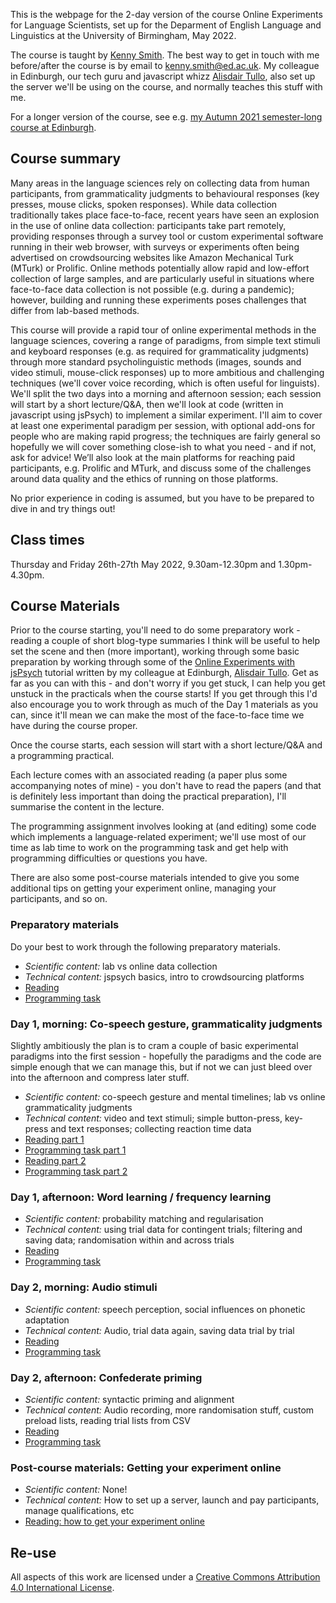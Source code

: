 This is the webpage for the 2-day version of the course Online Experiments for Language Scientists, set up for the Deparment of English Language and Linguistics at the University of Birmingham, May 2022. 

The course is taught by [Kenny Smith](http://www.lel.ed.ac.uk/~kenny/). The best way to get in touch with me before/after the course is by email to [kenny.smith@ed.ac.uk](mailto:kenny.smith@ed.ac.uk). My colleague in Edinburgh, our tech guru and javascript whizz [Alisdair Tullo](https://www.ed.ac.uk/profile/alisdair-tullo/), also set up the server we'll be using on the course, and normally teaches this stuff with me.

For a longer version of the course, see e.g. [my Autumn 2021 semester-long course at Edinburgh](https://kennysmithed.github.io/oels2021/).

## Course summary

Many areas in the language sciences rely on collecting data from human participants, from grammaticality judgments to behavioural responses (key presses, mouse clicks, spoken responses). While data collection traditionally takes place face-to-face, recent years have seen an explosion in the use of online data collection: participants take part remotely, providing responses through a survey tool or custom experimental software running in their web browser, with surveys or experiments often being advertised on crowdsourcing websites like Amazon Mechanical Turk (MTurk) or Prolific. Online methods potentially allow rapid and low-effort collection of large samples, and are particularly useful in situations where face-to-face data collection is not possible (e.g. during a pandemic); however, building and running these experiments poses challenges that differ from lab-based methods.

This course will provide a rapid tour of online experimental methods in the language sciences, covering a range of paradigms, from simple text stimuli and keyboard responses (e.g. as required for grammaticality judgments) through more standard psycholinguistic methods (images, sounds and video stimuli, mouse-click responses) up to more ambitious and challenging techniques (we'll cover voice recording, which is often useful for linguists). We'll split the two days into a morning and afternoon session; each session will start by a short lecture/Q&A, then we'll look at code (written in javascript using jsPsych) to implement a similar experiment. I'll aim to cover at least one experimental paradigm per session, with optional add-ons for people who are making rapid progress; the techniques are fairly general so hopefully we will cover something close-ish to what you need - and if not, ask for advice! We’ll also look at the main platforms for reaching paid participants, e.g. Prolific and MTurk, and discuss some of the challenges around data quality and the ethics of running on those platforms.

No prior experience in coding is assumed, but you have to be prepared to dive in and try things out!

## Class times

Thursday and Friday 26th-27th May 2022, 9.30am-12.30pm and 1.30pm-4.30pm.


## Course Materials

Prior to the course starting, you'll need to do some preparatory work - reading a couple of short blog-type summaries I think will be useful to help set the scene and then (more important), working through some basic preparation by working through some of the [Online Experiments with jsPsych](https://softdev.ppls.ed.ac.uk/online_experiments/index.html) tutorial written by my colleague at Edinburgh, [Alisdair Tullo](https://www.ed.ac.uk/profile/alisdair-tullo/). Get as far as you can with this - and don't worry if you get stuck, I can help you get unstuck in the practicals when the course starts! If you get through this I'd also encourage you to work through as much of the Day 1 materials as you can, since it'll mean we can make the most of the face-to-face time we have during the course proper.

Once the course starts, each session will start with a short lecture/Q&A and a programming practical.

Each lecture comes with an associated reading (a paper plus some accompanying notes of mine) - you don't have to read the papers (and that is definitely less important than doing the practical preparation), I'll summarise the content in the lecture.

The programming assignment involves looking at (and editing) some code which implements a language-related experiment; we'll use most of our time as lab time to work on the programming task and get help with programming difficulties or questions you have.

There are also some post-course materials intended to give you some additional tips on getting your experiment online, managing your participants, and so on.

### Preparatory materials

Do your best to work through the following preparatory materials.

- *Scientific content:* lab vs online data collection
- *Technical content:* jspsych basics, intro to crowdsourcing platforms
- [Reading](reading_pre.md)
- [Programming task](practical_pre.md)

### Day 1, morning: Co-speech gesture, grammaticality judgments

Slightly ambitiously the plan is to cram a couple of basic experimental paradigms into the first session - hopefully the paradigms and the code are simple enough that we can manage this, but if not we can just bleed over into the afternoon and compress later stuff.

- *Scientific content:* co-speech gesture and mental timelines; lab vs online grammaticality judgments
- *Technical content:* video and text stimuli; simple button-press, key-press and text responses; collecting reaction time data
- [Reading part 1](reading_session1a.md)
- [Programming task part 1](practical_session1a.md)
- [Reading part 2](reading_session1b.md)
- [Programming task part 2](practical_session1b.md)


### Day 1, afternoon: Word learning / frequency learning

- *Scientific content:* probability matching and regularisation
- *Technical content:* using trial data for contingent trials; filtering and saving data; randomisation within and across trials
- [Reading](reading_session2.md)
- [Programming task](practical_session2.md)

### Day 2, morning: Audio stimuli

- *Scientific content:* speech perception, social influences on phonetic adaptation
- *Technical content:* Audio, trial data again, saving data trial by trial
- [Reading](reading_session3.md)
- [Programming task](practical_session3.md)

### Day 2, afternoon: Confederate priming

- *Scientific content:* syntactic priming and alignment
- *Technical content:*  Audio recording, more randomisation stuff, custom preload lists, reading trial lists from CSV
- [Reading](reading_session4.md)
- [Programming task](practical_session4.md)

### Post-course materials: Getting your experiment online

- *Scientific content:* None!
- *Technical content:* How to set up a server, launch and pay participants, manage qualifications, etc
- [Reading: how to get your experiment online](reading_post.md)


## Re-use

All aspects of this work are licensed under a [Creative Commons Attribution 4.0 International License](http://creativecommons.org/licenses/by/4.0/).
